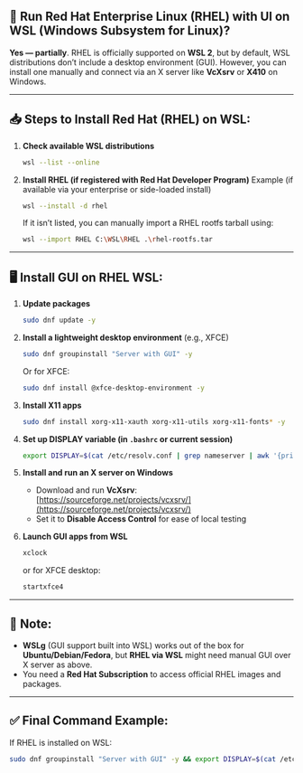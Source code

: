 ## 📌 Run **Red Hat Enterprise Linux (RHEL) with UI on WSL (Windows Subsystem for Linux)?**

**Yes — partially**.
RHEL is officially supported on **WSL 2**, but by default, WSL distributions don’t include a desktop environment (GUI). However, you can install one manually and connect via an X server like **VcXsrv** or **X410** on Windows.

---

## 📥 Steps to Install Red Hat (RHEL) on WSL:

1. **Check available WSL distributions**

   ```bash
   wsl --list --online
   ```

2. **Install RHEL (if registered with Red Hat Developer Program)**
   Example (if available via your enterprise or side-loaded install)

   ```bash
   wsl --install -d rhel
   ```

   If it isn’t listed, you can manually import a RHEL rootfs tarball using:

   ```bash
   wsl --import RHEL C:\WSL\RHEL .\rhel-rootfs.tar
   ```

---

## 🖥️ Install GUI on RHEL WSL:

1. **Update packages**

   ```bash
   sudo dnf update -y
   ```

2. **Install a lightweight desktop environment** (e.g., XFCE)

   ```bash
   sudo dnf groupinstall "Server with GUI" -y
   ```

   Or for XFCE:

   ```bash
   sudo dnf install @xfce-desktop-environment -y
   ```

3. **Install X11 apps**

   ```bash
   sudo dnf install xorg-x11-xauth xorg-x11-utils xorg-x11-fonts* -y
   ```

4. **Set up DISPLAY variable (in `.bashrc` or current session)**

   ```bash
   export DISPLAY=$(cat /etc/resolv.conf | grep nameserver | awk '{print $2}'):0
   ```

5. **Install and run an X server on Windows**

   * Download and run **VcXsrv**: [https://sourceforge.net/projects/vcxsrv/](https://sourceforge.net/projects/vcxsrv/)
   * Set it to **Disable Access Control** for ease of local testing

6. **Launch GUI apps from WSL**

   ```bash
   xclock
   ```

   or for XFCE desktop:

   ```bash
   startxfce4
   ```

---

## 📌 Note:

* **WSLg** (GUI support built into WSL) works out of the box for **Ubuntu/Debian/Fedora**, but **RHEL via WSL** might need manual GUI over X server as above.
* You need a **Red Hat Subscription** to access official RHEL images and packages.

---

## ✅ Final Command Example:

If RHEL is installed on WSL:

```bash
sudo dnf groupinstall "Server with GUI" -y && export DISPLAY=$(cat /etc/resolv.conf | grep nameserver | awk '{print $2}'):0 && startxfce4
```
